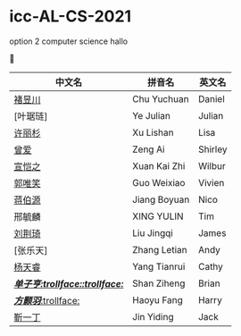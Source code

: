 # icc-AL-CS-2021
option 2 computer science
hallo

🤥

中文名|拼音名|英文名
-----|-----|-----
[褚昱川](https://github.com/Yuudachi530)|Chu Yuchuan|Daniel
[叶琚琏]|Ye Julian|Julian
[许丽杉](https://github.com/ZeroxAlone)|Xu Lishan|Lisa
[曾爱](https://github.com/ShirleyAiko)|Zeng Ai|Shirley
[宣恺之](https://github.com/WilburXuan)|Xuan Kai Zhi|Wilbur
[郭唯笑](https://github.com/WeixiaoG)|Guo Weixiao|Vivien
[蒋伯源](https://github.com/jby0107)|Jiang Boyuan|Nico
邢毓麟|XING YULIN|Tim
[刘荆琦](https://github.com/JamessssLiu)|Liu Jingqi|James
[张乐天]|Zhang Letian|Andy
[杨天睿](https://github.com/CathyYang1118)|Yang Tianrui|Cathy
[*__单子亨:trollface::trollface:__*](https://github.com/BrianShan974)|Shan Ziheng|Brian
[_**方颢羽**_:trollface:](https://github.com/haoyuF996)|Haoyu Fang|Harry
[靳一丁](https://github.com/)|Jin Yiding|Jack
